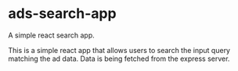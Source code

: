# ads-search-app
A simple react search app.

This is a simple react app that allows users to search the input query matching the ad data. Data is being fetched from the express server.

